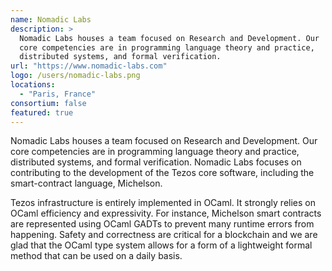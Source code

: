 ```yaml
---
name: Nomadic Labs
description: > 
  Nomadic Labs houses a team focused on Research and Development. Our
  core competencies are in programming language theory and practice,
  distributed systems, and formal verification.
url: "https://www.nomadic-labs.com"
logo: /users/nomadic-labs.png
locations: 
  - "Paris, France"
consortium: false
featured: true
---
```


Nomadic Labs houses a team focused on Research and Development. Our
core competencies are in programming language theory and practice,
distributed systems, and formal verification. Nomadic Labs focuses on
contributing to the development of the Tezos core software, including
the smart-contract language, Michelson.

Tezos infrastructure is entirely implemented in OCaml. It strongly
relies on OCaml efficiency and expressivity. For instance, Michelson
smart contracts are represented using OCaml GADTs to prevent many
runtime errors from happening. Safety and correctness are critical for a
blockchain and we are glad that the OCaml type system allows for a
form of a lightweight formal method that can be used on a daily basis.
